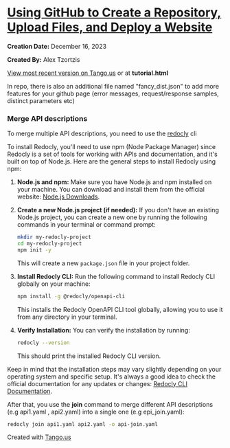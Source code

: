 [Using GitHub to Create a Repository, Upload Files, and Deploy a Website](https://app.tango.us/app/workflow/f919b805-2603-4365-8343-ba3afac2d78a?utm_source=magicCopy&utm_medium=magicCopy&utm_campaign=workflow%20export%20links)
==================================================================================================================================================================================================================================

**Creation Date:** December 16, 2023

**Created By:** Alex Tzortzis

[View most recent version on Tango.us](https://app.tango.us/app/workflow/f919b805-2603-4365-8343-ba3afac2d78a?utm_source=magicCopy&utm_medium=magicCopy&utm_campaign=workflow%20export%20links) or at **tutorial.html**

In repo, there is also an additional file named "fancy\_dist.json" to add more features for your github page (error messages, request/response samples, distinct parameters etc)

### Merge API descriptions

To merge multiple API descriptions, you need to use the [redocly](https://redocly.com/docs/cli/) cli 

To install Redocly, you'll need to use npm (Node Package Manager) since Redocly is a set of tools for working with APIs and documentation, and it's built on top of Node.js. Here are the general steps to install Redocly using npm:

1. **Node.js and npm:**
   Make sure you have Node.js and npm installed on your machine. You can download and install them from the official website: [Node.js Downloads](https://nodejs.org/).

2. **Create a new Node.js project (if needed):**
   If you don't have an existing Node.js project, you can create a new one by running the following commands in your terminal or command prompt:

   ```bash
   mkdir my-redocly-project
   cd my-redocly-project
   npm init -y
   ```

   This will create a new `package.json` file in your project folder.

3. **Install Redocly CLI:**
   Run the following command to install Redocly CLI globally on your machine:

   ```bash
   npm install -g @redocly/openapi-cli
   ```

   This installs the Redocly OpenAPI CLI tool globally, allowing you to use it from any directory in your terminal.

4. **Verify Installation:**
   You can verify the installation by running:

   ```bash
   redocly --version
   ```

   This should print the installed Redocly CLI version.

Keep in mind that the installation steps may vary slightly depending on your operating system and specific setup. It's always a good idea to check the official documentation for any updates or changes: [Redocly CLI Documentation](https://redoc.ly/docs/cli/).

After that, you use the **join** command to merge different API descriptions (e.g api1.yaml , api2.yaml) into a single one (e.g epi_join.yaml):

```bash
redocly join api1.yaml api2.yaml -o api-join.yaml
```

Created with [Tango.us](https://tango.us?utm_source=magicCopy&utm_medium=magicCopy&utm_campaign=workflow%20export%20links)
